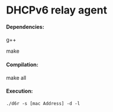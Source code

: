 # DHCPv6 relay agent

#### Dependencies:
  g++
  
  make

#### Compilation:
  make all
  
#### Execution:
    ./d6r -s [mac Address] -d -l 
  
